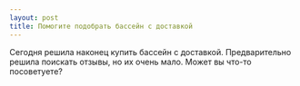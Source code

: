 ```yaml
---
layout: post 
title: Помогите подобрать бассейн с доставкой 
--- 
```

Сегодня решила наконец купить бассейн с доставкой. Предварительно решила поискать отзывы, но их очень мало. Может вы что-то посоветуете?